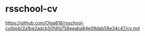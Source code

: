 # rsschool-cv
https://github.com/Olga818/rsschool-cv/blob/2a1be2adcb50fdfd758eeaba84e09dab58e34c47/cv.md
